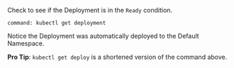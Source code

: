 Check to see if the Deployment is in the `Ready` condition.

```terminal:execute
command: kubectl get deployment
```

Notice the Deployment was automatically deployed to the Default Namespace.

**Pro Tip**:
`kubectl get deploy` is a shortened version of the command above.
